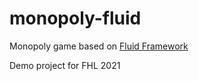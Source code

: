 # monopoly-fluid

Monopoly game based on [Fluid Framework](https://fluidframework.com/docs/)

Demo project for FHL 2021
